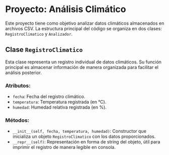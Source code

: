 # Proyecto: Análisis Climático

Este proyecto tiene como objetivo analizar datos climáticos almacenados en archivos CSV. La estructura principal del código se organiza en dos clases: `RegistroClimatico` y `Analizador`.

## Clase `RegistroClimatico`

Esta clase representa un registro individual de datos climáticos. Su función principal es almacenar información de manera organizada para facilitar el análisis posterior.  

### Atributos:
- `fecha`: Fecha del registro climático.
- `temperatura`: Temperatura registrada (en °C).
- `humedad`: Humedad relativa registrada (en %).

### Métodos:
- `__init__(self, fecha, temperatura, humedad)`: Constructor que inicializa un objeto `RegistroClimatico` con los datos proporcionados.
- `__repr__(self)`: Representación en forma de string del objeto, útil para imprimir el registro de manera legible en consola.